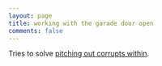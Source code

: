 ```yaml
---
layout: page
title: working with the garade door open
comments: false
---
```

Tries to solve [pitching out corrupts within](pitching-out-corrupts-within.md).